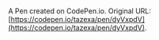 # 

A Pen created on CodePen.io. Original URL: [https://codepen.io/tazexa/pen/dyVxpdV](https://codepen.io/tazexa/pen/dyVxpdV).


